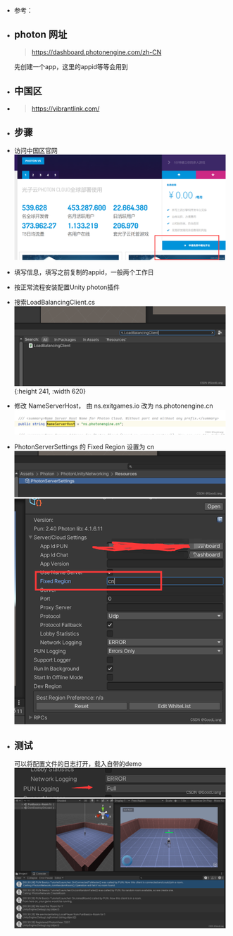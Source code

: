 - 参考：
- ## photon 网址
  
  >  https://dashboard.photonengine.com/zh-CN
  
  先创建一个app，这里的appid等等会用到
- ## 中国区
- > https://vibrantlink.com/
- ## 步骤
- 访问中国区官网
  ![image.png](../assets/image_1670552818742_0.png)
- 填写信息，填写之前复制的appid，一般两个工作日
- 按正常流程安装配置Unity photon插件
- 搜索LoadBalancingClient.cs
  ![image.png](../assets/image_1670552837317_0.png){:height 241, :width 620}
- 修改 NameServerHost， 由 ns.exitgames.io 改为 ns.photonengine.cn
  ![image.png](../assets/image_1670552855961_0.png)
- PhotonServerSettings 的 Fixed Region 设置为 cn
  ![image.png](../assets/image_1670552886636_0.png)
  ![image.png](../assets/image_1670552895577_0.png)
- ## 测试
  可以将配置文件的日志打开，载入自带的demo
  ![image.png](../assets/image_1670552922114_0.png)
  ![image.png](../assets/image_1670552929936_0.png)